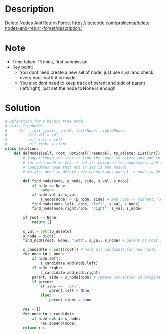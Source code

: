 # Description 
Delete Nodes And Return Forest
https://leetcode.com/problems/delete-nodes-and-return-forest/description/

# Note 
- Time taken: 19 mins, first submission 
- Key point:
    - You dont need create a new set of node, just use s_val and check every node.val if it is inside
    - You also dont need to keep track of parent and side of parent (left/right), just set the node to None is enough
    
# Solution 
```python 
# Definition for a binary tree node.
# class TreeNode:
#     def __init__(self, val=0, left=None, right=None):
#         self.val = val
#         self.left = left
#         self.right = right
class Solution:
    def delNodes(self, root: Optional[TreeNode], to_delete: List[int]) -> List[TreeNode]:
        # loop through the tree to find the nodes to delete and add to a set -> O(n)
        # for each node in set -> add its children to candidates. add root node
        # candidates node that not in set is the result 
        # we also need to delete node connection: parent -> node_to_del -> child. parent.child = None
       
        def find_node(node, p_node, side, s_val, s_node):
            if node == None:
                return
            if node.val in s_val: 
                s_node[node] = (p_node, side) # map node -> (parent, left or right)
            find_node(node.left, node, "left", s_val, s_node) 
            find_node(node.right,node, "right", s_val, s_node)

        if root == None: 
            return []
       
        s_val = set(to_delete)
        s_node = dict()
        find_node(root, None, "left", s_val, s_node) # parent of root is None

        s_candidate = set([root]) # hold all candidate for new roots
        for node in s_node:
            if node.left:
                s_candidate.add(node.left)
            if node.right: 
                s_candidate.add(node.right)
            parent, side = s_node[node] # remove connection in original tree when delete node
            if parent: 
                if side == 'left':
                    parent.left = None 
                else: 
                    parent.right = None 
                
        res = []
        for node in s_candidate:
            if node not in s_node:
                res.append(node)
        return res
```